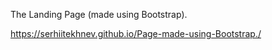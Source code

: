 The Landing Page (made using Bootstrap).

https://serhiitekhnev.github.io/Page-made-using-Bootstrap./
